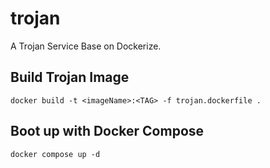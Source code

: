 # trojan
A Trojan Service Base on Dockerize.

## Build Trojan Image
    docker build -t <imageName>:<TAG> -f trojan.dockerfile .

## Boot up with Docker Compose
    docker compose up -d